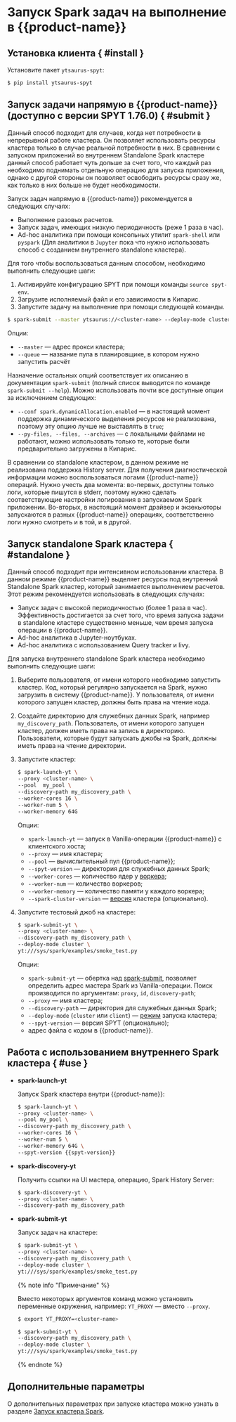 # Запуск Spark задач на выполнение в {{product-name}}

## Установка клиента { #install }

Установите пакет `ytsaurus-spyt`:

```bash
$ pip install ytsaurus-spyt
```

## Запуск задачи напрямую в {{product-name}} (доступно с версии SPYT 1.76.0) { #submit }

Данный способ подходит для случаев, когда нет потребности в непрерывной работе кластера. Он позволяет использовать ресурсы кластера только в случае реальной потребности в них. В сравнении с запуском приложений во внутреннем Standalone Spark кластере данный способ работает чуть дольше за счет того, что каждый раз необходимо поднимать отдельную операцию для запуска приложения, однако с другой стороны он позволяет освободить ресурсы сразу же, как только в них больше не будет необходимости.

Запуск задач напрямую в {{product-name}} рекомендуется в следующих случаях:

- Выполнение разовых расчетов.
- Запуск задач, имеющих низкую периодичность (реже 1 раза в час).
- Ad-hoc аналитика при помощи консольных утилит `spark-shell` или `pyspark` (Для аналитики в `Jupyter` пока что нужно использовать способ с созданием внутреннего standalone кластера).

Для того чтобы воспользоваться данным способом, необходимо выполнить следующие шаги:

1. Активируйте конфигурацию SPYT при помощи команды `source spyt-env`.
2. Загрузите исполняемый файл и его зависимости в Кипарис.
3. Запустите задачу на выполнение при помощи следующей команды.
```bash
$ spark-submit --master ytsaurus://<cluster-name> --deploy-mode cluster --num-executors 5 --queue research yt:/<path to .py file or .jar file>
```

Опции:
- `--master` — адрес прокси кластера;
- `--queue` — название пула в планировщике, в котором нужно запустить расчёт

Назначение остальных опций соответствует их описанию в документации `spark-submit` (полный список выводится по команде `spark-submit --help`). Можно использовать почти все доступные опции за исключением следующих:

- `--conf spark.dynamicAllocation.enabled` — в настоящий момент поддержка динамического выделения ресурсов не реализована, поэтому эту опцию лучше не выставлять в `true`;
- `--py-files, --files, --archives` — с локальными файлами не работают, можно использовать только те, которые были предварительно загружены в Кипарис.

В сравнении со standalone кластером, в данном режиме не реализована поддержка History server. Для получения диагностической информации можно воспользоваться логами {{product-name}} операций. Нужно учесть два момента: во-первых, доступны только логи, которые пишутся в stderr, поэтому нужно сделать соответствующие настройки логирования в запускаемом Spark приложении. Во-вторых, в настоящий момент драйвер и экзекьюторы запускаются в разных {{product-name}} операциях, соответственно логи нужно смотреть и в той, и в другой.

## Запуск standalone Spark кластера { #standalone }

Данный способ подходит при интенсивном использовании кластера. В данном режиме {{product-name}} выделяет ресурсы под внутренний Standalone Spark кластер, который занимается выполнением расчетов. Этот режим рекомендуется использовать в следующих случаях:

- Запуск задач с высокой периодичностью (более 1 раза в час). Эффективность достигается за счет того, что время запуска задачи в standalone кластере существенно меньше, чем время запуска операции в {{product-name}}.
- Ad-hoc аналитика в Jupyter-ноутбуках.
- Ad-hoc аналитика с использованием Query tracker и livy.

Для запуска внутреннего standalone Spark кластера необходимо выполнить следующие шаги:

1. Выберите пользователя, от имени которого необходимо запустить кластер. Код, который регулярно запускается на Spark, нужно загрузить в систему {{product-name}}. У пользователя, от имени которого запущен кластер, должны быть права на чтение кода.
2. Создайте директорию для служебных данных Spark, например `my_discovery_path`. Пользователь, от имени которого запущен кластер, должен иметь права на запись в директорию. Пользователи, которые будут запускать джобы на Spark, должны иметь права на чтение директории.
3. Запустите кластер:
    ```bash
   $ spark-launch-yt \
    --proxy <cluster-name> \
    --pool  my_pool \
    --discovery-path my_discovery_path \
    --worker-cores 16 \
    --worker-num 5 \
    --worker-memory 64G
   ```

   Опции:
    - `spark-launch-yt` — запуск в Vanilla-операции {{product-name}} с клиентского хоста;
    - `--proxy` — имя кластера;
    - `--pool` — вычислительный пул {{product-name}};
    - `--spyt-version` — директория для служебных данных Spark;
    - `--worker-cores` — количество ядер у [воркера](../../../../user-guide/data-processing/spyt/cluster/cluster-desc.md#spark-standalone-в-yt--spark-standalone);
    - `--worker-num` — количество воркеров;
    - `--worker-memory` — количество памяти у каждого воркера;
    - `--spark-cluster-version` — [версия](../../../../user-guide/data-processing/spyt/version.md) кластера (опционально).


4. Запустите тестовый джоб на кластере:
    ```bash
    $ spark-submit-yt \
    --proxy <cluster-name> \
    --discovery-path my_discovery_path \
    --deploy-mode cluster \
    yt:///sys/spark/examples/smoke_test.py
    ```

    Опции:
    - `spark-submit-yt` — обертка над [spark-submit](https://spark.apache.org/docs/latest/submitting-applications.html), позволяет определить адрес мастера Spark из Vanilla-операции. Поиск производится по аргументам: `proxy`, `id`, `discovery-path`;
    - `--proxy` — имя кластера;
    - `--discovery-path` — директория для служебных данных Spark;
    - `--deploy-mode` (`cluster` или `client`) — [режим](../../../../user-guide/data-processing/spyt/cluster/cluster-desc.md#cluster-mode--cluster-mode) запуска кластера;
    - `--spyt-version` — версия SPYT (опционально);
    - адрес файла с кодом в {{product-name}}.

## Работа с использованием внутреннего Spark кластера { #use }

- **spark-launch-yt**

   Запуск Spark кластера внутри {{product-name}}:

    ```bash
    $ spark-launch-yt \
    --proxy <cluster-name> \
    --pool my_pool \
    --discovery-path my_discovery_path \
    --worker-cores 16 \
    --worker-num 5 \
    --worker-memory 64G \
    --spyt-version {{spyt-version}}
    ```

- **spark-discovery-yt**

    Получить ссылки на UI мастера, операцию, Spark History Server:

    ```bash
    $ spark-discovery-yt \
    --proxy <cluster-name> \
    --discovery-path my_discovery_path
    ```

- **spark-submit-yt**

   Запуск задач на кластере:

   ```bash
   $ spark-submit-yt \
   --proxy <cluster-name> \
   --discovery-path my_discovery_path \
   --deploy-mode cluster \
   yt:///sys/spark/examples/smoke_test.py
   ```

   {% note info "Примечание" %}

   Вместо некоторых аргументов команд можно установить переменные окружения, например: `YT_PROXY` — вместо `--proxy`.

   ```bash
   $ export YT_PROXY=<cluster-name>

   $ spark-submit-yt \
   --discovery-path my_discovery_path \
   --deploy-mode cluster \
   yt:///sys/spark/examples/smoke_test.py
   ```

   {% endnote %}


## Дополнительные параметры

О дополнительных параметрах при запуске кластера можно узнать в разделе [Запуск кластера Spark](../../../../user-guide/data-processing/spyt/cluster/cluster-start.md).
